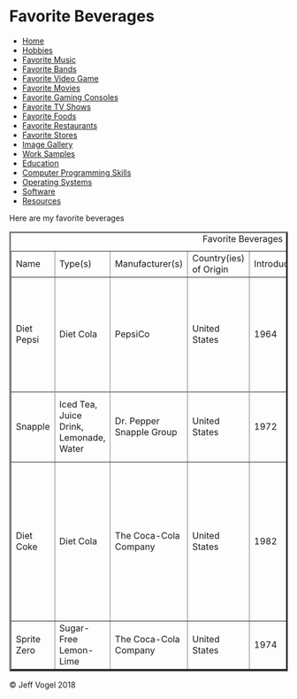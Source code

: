 <body>
		<div id = "header">
			<h1>Favorite Beverages</h1>
		</div>
		<div id = "nav">
			<ul>
				<li><a href="Website About Me - Main - print.md">Home</a></li>
				<li><a href="Website About Me - Hobbies - print.md">Hobbies</a></li>
				<li><a href="Website About Me - Favorite Music - print.md">Favorite Music</a></li>
				<li><a href="Website About Me - Favorite Bands - print.md">Favorite Bands</a></li>
				<li><a href="Website About Me - Favorite Video Games - print.md">Favorite Video Game</a></li>
				<li><a href="Website About Me - Favorite Movies - print.md">Favorite Movies</a></li>
				<li><a href="Website About Me - Favorite Gaming Consoles - print.md">Favorite Gaming Consoles</a></li>
				<li><a href="Website About Me - Favorite TV Shows - print.md">Favorite TV Shows</a></li>
				<li><a href="Website About Me - Favorite Foods - print.md">Favorite Foods</a></li>
				<li><a href="Website About Me - Favorite Restaurants - print.md">Favorite Restaurants</a></li>
				<li><a href="Website About Me - Favorite Stores - print.md">Favorite Stores</a></li>
				<li><a href="Website About Me - Image Gallery - print.md">Image Gallery</a></li>
				<li><a href="Website About Me - Work Samples - print.md">Work Samples</a></li>
				<li><a href="Website About Me - Education - print.md">Education</a></li>
				<li><a href="Website About Me - Computer Programming Skills - print.md">Computer Programming Skills</a></li>
				<li><a href="Website About Me - Operating Systems - print.md">Operating Systems</a></li>
				<li><a href="Website About Me - Software - print.md">Software</a></li>
				<li><a href="Website About Me - Resources - print.md">Resources</a></li>
			</ul>
		</div>
		<div id = "content">
			<p>Here are my favorite beverages</p>
			<div id = "myFavoriteBeveragesDivElement">
				<table border = "3">
					<caption>Favorite Beverages</caption>
					<tr>
						<td>Name</td>
						<td>Type(s)</td>
						<td>Manufacturer(s)</td>
						<td>Country(ies) of Origin</td>
						<td>Introduced</td>
						<td>Reformulated</td>
						<td>Variant(s)</td>
						<td>Resource Number</td>
					</tr>
					<tr>
						<td>Diet Pepsi</td>
						<td>Diet Cola</td>
						<td>PepsiCo</td>
						<td>United States</td>
						<td>1964</td>
						<td>2013</td>
						<td>Caffeine Free Diet Pepsi, Diet Pepsi Lime, Diet Pepsi Vanilla, Diet Pepsi Wild Cherry</td>
						<td><a href="Website About Me - Resources - print.md">1</a></td>
					<tr>
					<tr>
						<td>Snapple</td>
						<td>Iced Tea, Juice Drink, Lemonade, Water</td>
						<td>Dr. Pepper Snapple Group</td>
						<td>United States</td>
						<td>1972</td>
						<td>None</td>
						<td>Diet Snapple Half Lemonade and Half Iced Tea</td>
						<td><a href="Website About Me - Resources - print.md">2</a></td>
					</tr>
					<tr>
						<td>Diet Coke</td>
						<td>Diet Cola</td>
						<td>The Coca-Cola Company</td>
						<td>United States</td>
						<td>1982</td>
						<td>None</td>
						<td>Caffeine Free Diet Coke, Diet Coke Cherry, Diet Coke with Lime, Diet Coke Sweetened with Splenda, Diet Coke with Citrus Zest</td>
						<td><a href="Website About Me - Resources - print.md">3</a></td>
					</tr>
					<tr>
						<td>Sprite Zero</td>
						<td>Sugar-Free Lemon-Lime</td>
						<td>The Coca-Cola Company</td>
						<td>United States</td>
						<td>1974</td>
						<td>None</td>
						<td>None</td>
						<td><a href="Website About Me - Resources - print.md">4</a></td>
					</tr>
				</table>
			</div>
		</div>
		<div id = "footer">
			<p>&copy; Jeff Vogel 2018</p>
		</div>
	</body>
